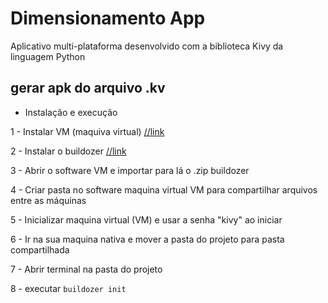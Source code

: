 # Dimensionamento App

Aplicativo multi-plataforma desenvolvido com a biblioteca Kivy da linguagem Python

## gerar apk do arquivo .kv

* Instalação e execução

1 - Instalar VM (maquiva virtual) [//link](https://www.virtualbox.org/wiki/Downloads)

2 - Instalar o buildozer [//link](https://github.com/kivy/buildozer)

3 - Abrir o software VM e importar para lá o .zip buildozer

4 - Criar pasta no software maquina virtual VM para compartilhar arquivos entre as máquinas

5 - Inicializar maquina virtual (VM) e usar a senha "kivy" ao iniciar

6 - Ir na sua maquina nativa e mover a pasta do projeto para pasta compartilhada

7 - Abrir terminal na pasta do projeto

8 - executar `buildozer init`
